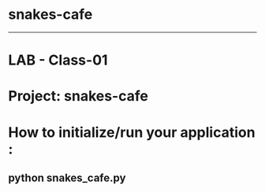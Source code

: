 # snakes-cafe 
----

# LAB - Class-01

# Project: snakes-cafe

# How to initialize/run your application :
## python snakes_cafe.py 

